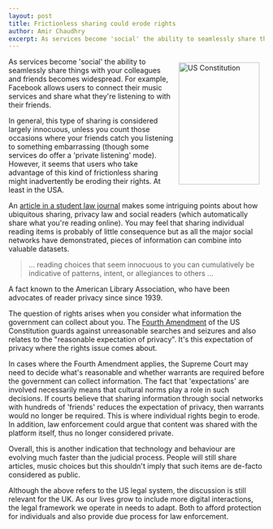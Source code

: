 ```yaml
---
layout: post
title: Frictionless sharing could erode rights
author: Amir Chaudhry
excerpt: As services become 'social' the ability to seamlessly share things with your colleagues and friends becomes widespread. However, it seems that frictionless sharing might inadvertently erode rights.
---
```


<a href="http://www.flickr.com/photos/42787205@N00/4477454044/" title="US Constitution by Mark Rasmussen, on Flickr"><img src="http://farm5.staticflickr.com/4069/4477454044_6f8b33c8ff_m.jpg" width="159" height="240" align='right'  hspace="10" vspace="10" alt="US Constitution"></a>
As services become 'social' the ability to seamlessly share things with your colleagues and friends becomes widespread.  For example, Facebook allows users to connect their music services and share what they're listening to with their friends.

In general, this type of sharing is considered largely innocuous, unless you count those occasions where your friends catch you listening to something embarrassing (though some services do offer a 'private listening' mode).  However, it seems that users who take advantage of this kind of frictionless sharing might inadvertently be eroding their rights.  At least in the USA.

An [article in a student law journal][law-review] makes some intriguing points about how ubiquitous sharing, privacy law and social readers (which automatically share what you're reading online).  You may feel that sharing individual reading items is probably of little consequence but as all the major social networks have demonstrated, pieces of information can combine into valuable datasets. 

> ... reading choices that seem innocuous to you can cumulatively be
> indicative of patterns, intent, or allegiances to others ...

A fact known to the American Library Association, who have been advocates of reader privacy since since 1939. 

The question of rights arises when you consider what information the government can collect about you.  The [Fourth Amendment][] of the US Constitution guards against unreasonable searches and seizures and also relates to the "reasonable expectation of privacy".  It's this expectation of privacy where the rights issue comes about.

In cases where the Fourth Amendment applies, the Supreme Court may need to decide what's reasonable and whether warrants are required before the government can collect information.  The fact that 'expectations' are involved necessarily means that cultural norms play a role in such decisions. If courts believe that sharing information through social networks with hundreds of 'friends' reduces the expectation of privacy, then warrants would no longer be required.  This is where individual rights begin to erode.  In addition, law enforcement could argue that content was shared with the platform itself, thus no longer considered private.

Overall, this is another indication that technology and behaviour are evolving much faster than the judicial process.  People will still share articles, music choices but this shouldn't imply that such items are de-facto considered as public.  

Although the above refers to the US legal system, the discussion is still relevant for the UK.  As our lives grow to include more digital interactions, the legal framework we operate in needs to adapt.  Both to afford protection for individuals and also provide due process for law enforcement.  

[law-review]: http://wakeforestlawreview.com/reading-over-your-shoulder-social-readers-and-privacy-law

[Fourth Amendment]: http://en.wikipedia.org/wiki/Fourth_Amendment_to_the_United_States_Constitution
